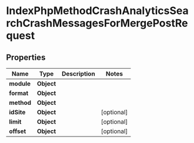 

# IndexPhpMethodCrashAnalyticsSearchCrashMessagesForMergePostRequest


## Properties

| Name | Type | Description | Notes |
|------------ | ------------- | ------------- | -------------|
|**module** | **Object** |  |  |
|**format** | **Object** |  |  |
|**method** | **Object** |  |  |
|**idSite** | **Object** |  |  [optional] |
|**limit** | **Object** |  |  [optional] |
|**offset** | **Object** |  |  [optional] |



